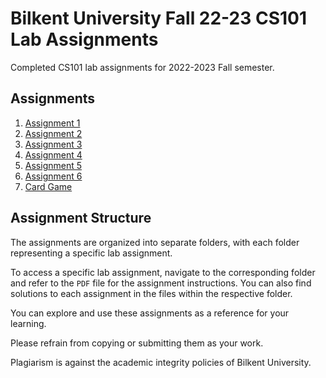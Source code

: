 # Bilkent University Fall 22-23 CS101 Lab Assignments

Completed CS101 lab assignments for 2022-2023 Fall semester.

## Assignments

1. [Assignment 1](./CS102-Assig1)
2. [Assignment 2](./CS102-Assig2)
3. [Assignment 3](./CS102-Assig3)
4. [Assignment 4](./CS102-Assig4)
5. [Assignment 5](./CS102-Assig5)
6. [Assignment 6](./CS102-Assig6)
7. [Card Game](./CS102-HW02)

## Assignment Structure

The assignments are organized into separate folders, with each folder representing a specific lab assignment.

To access a specific lab assignment, navigate to the corresponding folder and refer to the `PDF` file for the assignment instructions. You can also find solutions to each assignment in the files within the respective folder.

You can explore and use these assignments as a reference for your learning. 

Please refrain from copying or submitting them as your work. 

Plagiarism is against the academic integrity policies of Bilkent University.
